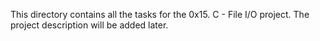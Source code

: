 This directory contains all the tasks for the 0x15. C - File I/O project.
The project description will be added later.
